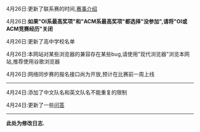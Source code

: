 
4月26日:更新了联系赛的时间,[赛事介绍](/info)

4月26日:**如果"OI系最高奖项"和"ACM系最高奖项"都选择"没参加",请将"OI或ACM竞赛经历"关闭**

4月26日:更新了高中学校名单

4月26日:本网站对某些浏览器的兼容存在某些bug,请使用"现代浏览器"浏览本网站,推荐使用谷歌浏览器

4月26日:网络同步赛的报名接口尚为开放,预计在比赛前一周上线

---------

4月24日:添加了中文队名和英文队名不能重复的限制

4月24日:更新了一些[问答](/faq)

---------

**此处为修改日志.**
